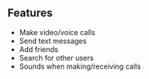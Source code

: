 ## Features

- Make video/voice calls
- Send text messages
- Add friends
- Search for other users
- Sounds when making/receiving calls
